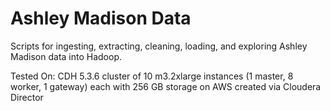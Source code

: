 Ashley Madison Data
===
Scripts for ingesting, extracting, cleaning, loading, and exploring Ashley Madison data into Hadoop.

Tested On: CDH 5.3.6 cluster of 10 m3.2xlarge instances (1 master, 8 worker, 1 gateway) each with 256 GB storage on AWS 
created via Cloudera Director
